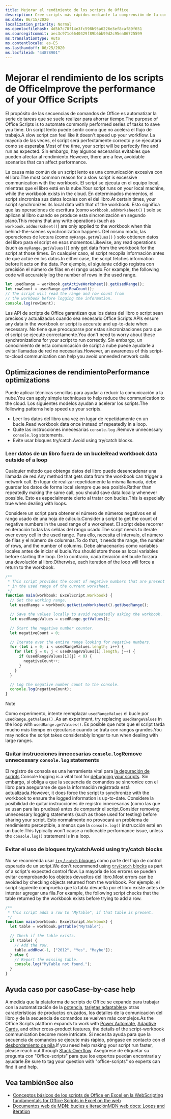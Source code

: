 ```yaml
---
title: Mejorar el rendimiento de los scripts de Office
description: Cree scripts más rápidos mediante la comprensión de la comunicación entre el libro de Excel y el script.
ms.date: 06/15/2020
localization_priority: Normal
ms.openlocfilehash: 4d5b7c70f14e3fc598b95a6226e3ef8caf89f651
ms.sourcegitcommit: aec3c971c6640429f89b6bb99d2c95ea06725599
ms.translationtype: Auto
ms.contentlocale: es-ES
ms.lasthandoff: 06/25/2020
ms.locfileid: "44878901"
---
```

# <a name="improve-the-performance-of-your-office-scripts"></a><span data-ttu-id="9a034-103">Mejorar el rendimiento de los scripts de Office</span><span class="sxs-lookup"><span data-stu-id="9a034-103">Improve the performance of your Office Scripts</span></span>

<span data-ttu-id="9a034-104">El propósito de las secuencias de comandos de Office es automatizar la serie de tareas que se suele realizar para ahorrar tiempo.</span><span class="sxs-lookup"><span data-stu-id="9a034-104">The purpose of Office Scripts is to automate commonly performed series of tasks to save you time.</span></span> <span data-ttu-id="9a034-105">Un script lento puede sentir como que no acelera el flujo de trabajo.</span><span class="sxs-lookup"><span data-stu-id="9a034-105">A slow script can feel like it doesn't speed up your workflow.</span></span> <span data-ttu-id="9a034-106">La mayoría de las veces, el script será perfectamente correcto y se ejecutará como se esperaba.</span><span class="sxs-lookup"><span data-stu-id="9a034-106">Most of the time, your script will be perfectly fine and run as expected.</span></span> <span data-ttu-id="9a034-107">Sin embargo, hay algunos escenarios evitables que pueden afectar al rendimiento.</span><span class="sxs-lookup"><span data-stu-id="9a034-107">However, there are a few, avoidable scenarios that can affect performance.</span></span>

<span data-ttu-id="9a034-108">La causa más común de un script lento es una comunicación excesiva con el libro.</span><span class="sxs-lookup"><span data-stu-id="9a034-108">The most common reason for a slow script is excessive communication with the workbook.</span></span> <span data-ttu-id="9a034-109">El script se ejecuta en el equipo local, mientras que el libro está en la nube.</span><span class="sxs-lookup"><span data-stu-id="9a034-109">Your script runs on your local machine, while the workbook exists in the cloud.</span></span> <span data-ttu-id="9a034-110">En determinados momentos, el script sincroniza sus datos locales con el del libro.</span><span class="sxs-lookup"><span data-stu-id="9a034-110">At certain times, your script synchronizes its local data with that of the workbook.</span></span> <span data-ttu-id="9a034-111">Esto significa que las operaciones de escritura (como `workbook.addWorksheet()` ) solo se aplican al libro cuando se produce esta sincronización en segundo plano.</span><span class="sxs-lookup"><span data-stu-id="9a034-111">This means that any write operations (such as `workbook.addWorksheet()`) are only applied to the workbook when this behind-the-scenes synchronization happens.</span></span> <span data-ttu-id="9a034-112">Del mismo modo, las operaciones de lectura (como `myRange.getValues()` ) solo obtienen datos del libro para el script en esos momentos.</span><span class="sxs-lookup"><span data-stu-id="9a034-112">Likewise, any read operations (such as `myRange.getValues()`) only get data from the workbook for the script at those times.</span></span> <span data-ttu-id="9a034-113">En cualquier caso, el script recopila información antes de que actúe en los datos.</span><span class="sxs-lookup"><span data-stu-id="9a034-113">In either case, the script fetches information before it acts on the data.</span></span> <span data-ttu-id="9a034-114">Por ejemplo, el siguiente código registra con precisión el número de filas en el rango usado.</span><span class="sxs-lookup"><span data-stu-id="9a034-114">For example, the following code will accurately log the number of rows in the used range.</span></span>

```TypeScript
let usedRange = workbook.getActiveWorksheet().getUsedRange();
let rowCount = usedRange.getRowCount();
// The script will read the range and row count from
// the workbook before logging the information.
console.log(rowCount);
```

<span data-ttu-id="9a034-115">Las API de scripts de Office garantizan que los datos del libro o script sean precisos y actualizados cuando sea necesario.</span><span class="sxs-lookup"><span data-stu-id="9a034-115">Office Scripts APIs ensure any data in the workbook or script is accurate and up-to-date when necessary.</span></span> <span data-ttu-id="9a034-116">No tiene que preocuparse por estas sincronizaciones para que el script se ejecute correctamente.</span><span class="sxs-lookup"><span data-stu-id="9a034-116">You don't need to worry about these synchronizations for your script to run correctly.</span></span> <span data-ttu-id="9a034-117">Sin embargo, un conocimiento de esta comunicación de script a nube puede ayudarle a evitar llamadas de red no necesarias.</span><span class="sxs-lookup"><span data-stu-id="9a034-117">However, an awareness of this script-to-cloud communication can help you avoid unneeded network calls.</span></span>

## <a name="performance-optimizations"></a><span data-ttu-id="9a034-118">Optimizaciones de rendimiento</span><span class="sxs-lookup"><span data-stu-id="9a034-118">Performance optimizations</span></span>

<span data-ttu-id="9a034-119">Puede aplicar técnicas sencillas para ayudar a reducir la comunicación a la nube.</span><span class="sxs-lookup"><span data-stu-id="9a034-119">You can apply simple techniques to help reduce the communication to the cloud.</span></span> <span data-ttu-id="9a034-120">Los siguientes modelos ayudan a acelerar los scripts.</span><span class="sxs-lookup"><span data-stu-id="9a034-120">The following patterns help speed up your scripts.</span></span>

- <span data-ttu-id="9a034-121">Leer los datos del libro una vez en lugar de repetidamente en un bucle.</span><span class="sxs-lookup"><span data-stu-id="9a034-121">Read workbook data once instead of repeatedly in a loop.</span></span>
- <span data-ttu-id="9a034-122">Quite las instrucciones innecesarias `console.log` .</span><span class="sxs-lookup"><span data-stu-id="9a034-122">Remove unnecessary `console.log` statements.</span></span>
- <span data-ttu-id="9a034-123">Evite usar bloques try/catch.</span><span class="sxs-lookup"><span data-stu-id="9a034-123">Avoid using try/catch blocks.</span></span>

### <a name="read-workbook-data-outside-of-a-loop"></a><span data-ttu-id="9a034-124">Leer datos de un libro fuera de un bucle</span><span class="sxs-lookup"><span data-stu-id="9a034-124">Read workbook data outside of a loop</span></span>

<span data-ttu-id="9a034-125">Cualquier método que obtenga datos del libro puede desencadenar una llamada de red.</span><span class="sxs-lookup"><span data-stu-id="9a034-125">Any method that gets data from the workbook can trigger a network call.</span></span> <span data-ttu-id="9a034-126">En lugar de realizar repetidamente la misma llamada, debe guardar los datos de forma local siempre que sea posible.</span><span class="sxs-lookup"><span data-stu-id="9a034-126">Rather than repeatedly making the same call, you should save data locally whenever possible.</span></span> <span data-ttu-id="9a034-127">Esto es especialmente cierto al tratar con bucles.</span><span class="sxs-lookup"><span data-stu-id="9a034-127">This is especially true when dealing with loops.</span></span>

<span data-ttu-id="9a034-128">Considere un script para obtener el número de números negativos en el rango usado de una hoja de cálculo.</span><span class="sxs-lookup"><span data-stu-id="9a034-128">Consider a script to get the count of negative numbers in the used range of a worksheet.</span></span> <span data-ttu-id="9a034-129">El script debe recorrer en iteración todas las celdas del rango usado.</span><span class="sxs-lookup"><span data-stu-id="9a034-129">The script needs to iterate over every cell in the used range.</span></span> <span data-ttu-id="9a034-130">Para ello, necesita el intervalo, el número de filas y el número de columnas.</span><span class="sxs-lookup"><span data-stu-id="9a034-130">To do that, it needs the range, the number of rows, and the number of columns.</span></span> <span data-ttu-id="9a034-131">Debe almacenarlos como variables locales antes de iniciar el bucle.</span><span class="sxs-lookup"><span data-stu-id="9a034-131">You should store those as local variables before starting the loop.</span></span> <span data-ttu-id="9a034-132">De lo contrario, cada iteración del bucle forzará una devolución al libro.</span><span class="sxs-lookup"><span data-stu-id="9a034-132">Otherwise, each iteration of the loop will force a return to the workbook.</span></span>

```TypeScript
/**
 * This script provides the count of negative numbers that are present
 * in the used range of the current worksheet.
 */
function main(workbook: ExcelScript.Workbook) {
  // Get the working range.
  let usedRange = workbook.getActiveWorksheet().getUsedRange();

  // Save the values locally to avoid repeatedly asking the workbook.
  let usedRangeValues = usedRange.getValues();

  // Start the negative number counter.
  let negativeCount = 0;

  // Iterate over the entire range looking for negative numbers.
  for (let i = 0; i < usedRangeValues.length; i++) {
    for (let j = 0; j < usedRangeValues[i].length; j++) {
      if (usedRangeValues[i][j] < 0) {
        negativeCount++;
      }
    }
  }

  // Log the negative number count to the console.
  console.log(negativeCount);
}
```

> [!NOTE]
> <span data-ttu-id="9a034-133">Como experimento, intente reemplazar `usedRangeValues` el bucle por `usedRange.getValues()` .</span><span class="sxs-lookup"><span data-stu-id="9a034-133">As an experiment, try replacing `usedRangeValues` in the loop with `usedRange.getValues()`.</span></span> <span data-ttu-id="9a034-134">Es posible que note que el script tarda mucho más tiempo en ejecutarse cuando se trata con rangos grandes.</span><span class="sxs-lookup"><span data-stu-id="9a034-134">You may notice the script takes considerably longer to run when dealing with large ranges.</span></span>

### <a name="remove-unnecessary-consolelog-statements"></a><span data-ttu-id="9a034-135">Quitar instrucciones innecesarias `console.log`</span><span class="sxs-lookup"><span data-stu-id="9a034-135">Remove unnecessary `console.log` statements</span></span>

<span data-ttu-id="9a034-136">El registro de consola es una herramienta vital para [la depuración de scripts](../testing/troubleshooting.md).</span><span class="sxs-lookup"><span data-stu-id="9a034-136">Console logging is a vital tool for [debugging your scripts](../testing/troubleshooting.md).</span></span> <span data-ttu-id="9a034-137">Sin embargo, sí obliga a que la secuencia de comandos se sincronice con el libro para asegurarse de que la información registrada está actualizada.</span><span class="sxs-lookup"><span data-stu-id="9a034-137">However, it does force the script to synchronize with the workbook to ensure the logged information is up-to-date.</span></span> <span data-ttu-id="9a034-138">Considere la posibilidad de quitar instrucciones de registro innecesarias (como las que se usan para las pruebas) antes de compartir el script.</span><span class="sxs-lookup"><span data-stu-id="9a034-138">Consider removing unnecessary logging statements (such as those used for testing) before sharing your script.</span></span> <span data-ttu-id="9a034-139">Esto normalmente no provocará un problema de rendimiento perceptible, a menos que la `console.log()` instrucción esté en un bucle.</span><span class="sxs-lookup"><span data-stu-id="9a034-139">This typically won't cause a noticeable performance issue, unless the `console.log()` statement is in a loop.</span></span>

### <a name="avoid-using-trycatch-blocks"></a><span data-ttu-id="9a034-140">Evitar el uso de bloques try/catch</span><span class="sxs-lookup"><span data-stu-id="9a034-140">Avoid using try/catch blocks</span></span>

<span data-ttu-id="9a034-141">No se recomienda usar [ `try` / `catch` bloques](https://developer.mozilla.org/docs/Web/JavaScript/Reference/Statements/try...catch) como parte del flujo de control esperado de un script.</span><span class="sxs-lookup"><span data-stu-id="9a034-141">We don't recommend using [`try`/`catch` blocks](https://developer.mozilla.org/docs/Web/JavaScript/Reference/Statements/try...catch) as part of a script's expected control flow.</span></span> <span data-ttu-id="9a034-142">La mayoría de los errores se pueden evitar comprobando los objetos devueltos del libro.</span><span class="sxs-lookup"><span data-stu-id="9a034-142">Most errors can be avoided by checking objects returned from the workbook.</span></span> <span data-ttu-id="9a034-143">Por ejemplo, el script siguiente comprueba que la tabla devuelta por el libro existe antes de intentar agregar una fila.</span><span class="sxs-lookup"><span data-stu-id="9a034-143">For example, the following script checks that the table returned by the workbook exists before trying to add a row.</span></span>

```TypeScript
/**
 * This script adds a row to "MyTable", if that table is present.
 */
function main(workbook: ExcelScript.Workbook) {
  let table = workbook.getTable("MyTable");

  // Check if the table exists.
  if (table) {
    // Add the row.
    table.addRow(-1, ["2012", "Yes", "Maybe"]);
  } else {
    // Report the missing table.
    console.log("MyTable not found.");
  }
}
```

## <a name="case-by-case-help"></a><span data-ttu-id="9a034-144">Ayuda caso por caso</span><span class="sxs-lookup"><span data-stu-id="9a034-144">Case-by-case help</span></span>

<span data-ttu-id="9a034-145">A medida que la plataforma de scripts de Office se expande para trabajar con la automatización de la [potencia](https://flow.microsoft.com/), [tarjetas adaptables](https://docs.microsoft.com/adaptive-cards)y otras características de productos cruzados, los detalles de la comunicación del libro y de la secuencia de comandos se vuelven más complejos.</span><span class="sxs-lookup"><span data-stu-id="9a034-145">As the Office Scripts platform expands to work with [Power Automate](https://flow.microsoft.com/), [Adaptive Cards](https://docs.microsoft.com/adaptive-cards), and other cross-product features, the details of the script-workbook communication become more intricate.</span></span> <span data-ttu-id="9a034-146">Si necesita ayuda para que la secuencia de comandos se ejecute más rápido, póngase en contacto con el [desbordamiento de pila](https://stackoverflow.com/questions/tagged/office-scripts).</span><span class="sxs-lookup"><span data-stu-id="9a034-146">If you need help making your script run faster, please reach out through [Stack Overflow](https://stackoverflow.com/questions/tagged/office-scripts).</span></span> <span data-ttu-id="9a034-147">Asegúrese de etiquetar su pregunta con "Office-scripts" para que los expertos puedan encontrarla y ayudarle.</span><span class="sxs-lookup"><span data-stu-id="9a034-147">Be sure to tag your question with "office-scripts" so experts can find it and help.</span></span>

## <a name="see-also"></a><span data-ttu-id="9a034-148">Vea también</span><span class="sxs-lookup"><span data-stu-id="9a034-148">See also</span></span>

- [<span data-ttu-id="9a034-149">Conceptos básicos de los scripts de Office en Excel en la Web</span><span class="sxs-lookup"><span data-stu-id="9a034-149">Scripting fundamentals for Office Scripts in Excel on the web</span></span>](scripting-fundamentals.md)
- [<span data-ttu-id="9a034-150">Documentos web de MDN: bucles e iteración</span><span class="sxs-lookup"><span data-stu-id="9a034-150">MDN web docs: Loops and iteration</span></span>](https://developer.mozilla.org/docs/Web/JavaScript/Guide/Loops_and_iteration)
